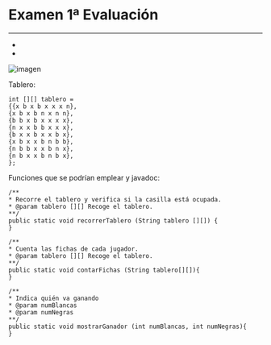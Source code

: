 # Examen 1ª Evaluación

---


* 
* 




![imagen](imagen/diagrama.png)





Tablero:

```)
int [][] tablero =
{{x b x b x x x n},
{x b x b n x n n},
{b b x b x x x x},
{n x x b b x x x},
{b x x b x x b x},
{x b x x b n b b},
{n b b x x b n x},
{n b x x b n b x},
};
```
Funciones que se podrían emplear y javadoc:
```)
/**
* Recorre el tablero y verifica si la casilla está ocupada.
* @param tablero [][] Recoge el tablero.
**/
public static void recorrerTablero (String tablero [][]) {
}

/**
* Cuenta las fichas de cada jugador.
* @param tablero [][] Recoge el tablero.
**/
public static void contarFichas (String tablero[][]){
}

/**
* Indica quién va ganando
* @param numBlancas
* @param numNegras
**/
public static void mostrarGanador (int numBlancas, int numNegras){
}